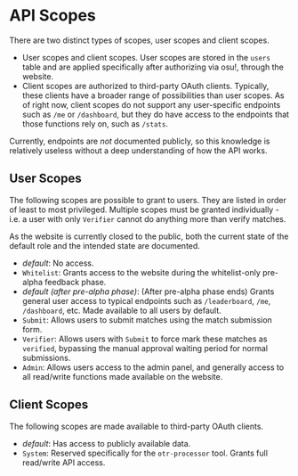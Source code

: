 # API Scopes

There are two distinct types of scopes, user scopes and client scopes.

- User scopes and client scopes. User scopes are stored in the `users` table and are applied specifically after authorizing via osu!, through the website.
- Client scopes are authorized to third-party OAuth clients. Typically, these clients have a broader range of possibilities than user scopes. As of right now, client scopes do not support any user-specific endpoints such as `/me` or `/dashboard`, but they do have access to the endpoints that those functions rely on, such as `/stats`.

Currently, endpoints are *not* documented publicly, so this knowledge is relatively useless without a deep understanding of how the API works.


## User Scopes

The following scopes are possible to grant to users. They are listed in order of least to most privileged. Multiple scopes must be granted individually - i.e. a user with only `Verifier` cannot do anything more than verify matches.

As the website is currently closed to the public, both the current state of the default role and the intended state are documented.

- *default*: No access.
- `Whitelist`: Grants access to the website during the whitelist-only pre-alpha feedback phase.
- *default (after pre-alpha phase)*: (After pre-alpha phase ends) Grants general user access to typical endpoints such as `/leaderboard`, `/me`, `/dashboard`, etc. Made available to all users by default.
- `Submit`: Allows users to submit matches using the match submission form.
- `Verifier`: Allows users with `Submit` to force mark these matches as `verified`, bypassing the manual approval waiting period for normal submissions.
- `Admin`: Allows users access to the admin panel, and generally access to all read/write functions made available on the website.

## Client Scopes

The following scopes are made available to third-party OAuth clients.

- *default*: Has access to publicly available data.
- `System`: Reserved specifically for the `otr-processor` tool. Grants full read/write API access.